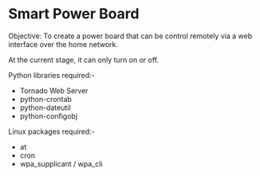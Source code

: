 Smart Power Board
=================================================

Objective:
To create a power board that can be control remotely via a web interface over the home network.

At the current stage, it can only turn on or off.

Python libraries required:-
- Tornado Web Server
- python-crontab
- python-dateutil
- python-configobj

Linux packages required:-
- at
- cron
- wpa_supplicant / wpa_cli
